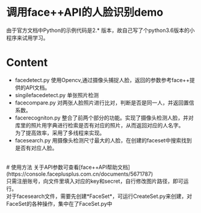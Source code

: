 # 调用face++API的人脸识别demo
由于官方文档中Python的示例代码是2.* 版本，故自己写了个python3.6版本的小程序来试用学习。<br>
# Content
* facedetect.py
使用Opencv,通过摄像头捕捉人脸，返回的参数参考face++提供的API文档。<br>
* singilefacedetect.py
单张照片检测<br>
* facecompare.py
对两张人脸照片进行比对，判断是否是同一人，并返回置信系数。<br>
* facerecogniton.py
整合了前两个部分的功能。实现了摄像头检测人脸，并对库里的照片用字典进行检索是否有对应的照片，从而返回对应的人名字。<br>
为了提高效率，采用了多线程来实现。<br>
* facesearch.py
用摄像头检测尺寸最大的人脸，在创建的faceset中搜索找到是否有对应人脸。
<br>
# 使用方法
关于API参数可查看[face++API帮助文档](https://console.faceplusplus.com.cn/documents/5671787) <br>
只需注册账号，向文件里填入对应的key和secret，自行修改图片路径，即可运行。<br>
对于facesearch文件，需要先创建*FaceSet*，可运行CreateSet.py来创建，对FaceSet的各种操作，集中在了FaceSet.py中<br>
